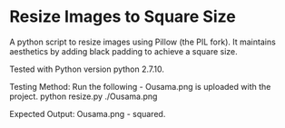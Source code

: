 # Resize Images to Square Size
A python script to resize images using Pillow (the PIL fork). It maintains aesthetics by adding black padding to achieve a square size.

Tested with Python version python 2.7.10. 

Testing Method: 
Run the following - Ousama.png is uploaded with the project. 
python resize.py ./Ousama.png

Expected Output:
Ousama.png - squared. 
